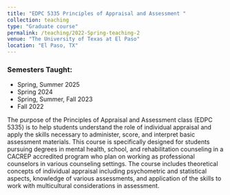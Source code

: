 ```yaml
---
title: "EDPC 5335 Principles of Appraisal and Assessment "
collection: teaching
type: "Graduate course"
permalink: /teaching/2022-Spring-teaching-2
venue: "The University of Texas at El Paso"
location: "El Paso, TX"  
---
```

### Semesters Taught:
- Spring, Summer 2025
- Spring 2024
- Spring, Summer, Fall 2023  
- Fall 2022

The purpose of the Principles of Appraisal and Assessment class (EDPC 5335) is to help students understand the role of individual appraisal and apply the skills necessary to administer, score, and interpret basic assessment materials. This course is specifically designed for students pursuing degrees in mental health, school, and rehabilitation counseling in a CACREP accredited program who plan on working as professional counselors in various counseling settings. The course includes theoretical concepts of individual appraisal including psychometric and statistical aspects, knowledge of various assessments, and application of the skills to work with multicultural considerations in assessment.
